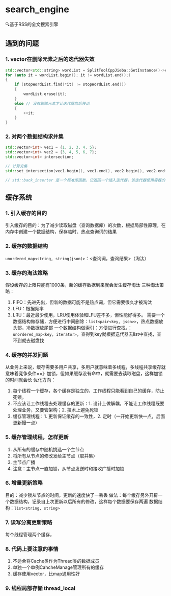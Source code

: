 # search_engine
🔍基于RSS的全文搜索引擎

## 遇到的问题
### 1. vector在删除元素之后的迭代器失效
```c++
std::vector<std::string> wordList = SplitToolCppJieba::GetInstance()->cut(str);
for (auto it = wordList.begin(); it != wordList.end();)
{
    if (stopWordList.find(*it) != stopWordList.end())
    {
        wordList.erase(it);
    }
    else // 没有删除元素才让迭代器向后移动
    {
        ++it;
    }
}
```

### 2. 对两个数据结构求并集
```c++
std::vector<int> vec1 = {1, 2, 3, 4, 5};
std::vector<int> vec2 = {3, 4, 5, 6, 7};
std::vector<int> intersection;

// 计算交集
std::set_intersection(vec1.begin(), vec1.end(), vec2.begin(), vec2.end(), std::back_inserter(intersection));

// std::back_inserter 是一个标准库函数，它返回一个插入迭代器，该迭代器使用容器的 push_back 成员函数在容器的末尾插入元素。它通常用于算法函数中，以便将结果插入到容器的末尾，而不是覆盖现有的元素。
```

## 缓存系统
### 1. 引入缓存的目的
引入缓存的目的：为了减少读取磁盘（查询数据库）的次数，根据局部性原理，在内存中创建一个数据结构，保存临时、热点查询词的结果

### 2. 缓存的数据结构
`unordered_map<string, string(json)>`：<查询词，查询结果>（淘汰）

### 3. 缓存的淘汰策略
假设缓存的上限只能有1000条，新的缓存数据到来就会发生缓存淘汰
三种淘汰策略：
1. FIFO：先进先出，但新的数据可能不是热点词，但它需要很久才被淘汰
2. LFU：根据频率
3. LRU：最近最少使用，LRU使用体验和LFU差不多，但性能好得多。
需要一个数据结构做存储，方便进行中间删除：`list<pair<key, json>>`，热点数据放头部，冷数据放尾部
一个数据结构做索引：方便进行查找，：`unordered_map<key, iterator>`，查得到key就根据迭代器去list中查找，查不到就去磁盘找

### 4. 缓存的并发问题
从业务上来说，缓存需要多用户共享，多用户就意味着多线程，多线程共享缓存就意味着竞争条件==》加锁，但如果缓存没有命中，就需要去读取磁盘，这样加锁的时间就会长
优化方向：
1. 每个线程一个缓存，各个缓存是独立的，工作线程只能看到自己的缓存，防止死锁。
2. 不应该让工作线程去处理缓存的更新：1. 设计上做解耦，不能让工作线程既要处理业务，又要管架构；2. 技术上避免死锁
3. 缓存管理线程：1. 更新保证缓存的一致性，2. 定时（一开始更新快一点，后面更新慢一点）

### 5. 缓存管理线程，怎样更新
1. 从所有的缓存中随机挑选一个主节点
2. 将所有从节点的修改发给主节点（取并集）
3. 主节点广播
4. 注意：主节点一直加锁，从节点发送时和接收广播时加锁

### 6. 增量更新策略
目的：减少锁从节点的时间，更新的速度快了一丢丢
做法：每个缓存另外开辟一个数据结构，记录自上次更新以后所有的修改，这样每个数据要保存两遍
数据结构：`list<string, string>`

### 7. 读写分离更新策略
每个线程管理两个缓存，

### 8. 代码上要注意的事情
1. 不适合将Cache类作为Thread类的数据成员
2. 单独一个单例CahcheManage管理所有的缓存
3. 缓存使用vector<Chache>，比map通用性好

### 9. 线程局部存储 thread_local
